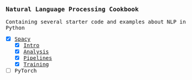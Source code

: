 <samp>

### Natural Language Processing Cookbook
Containing several starter code and examples about NLP in Python
- [x] [Spacy](https://spacy.io)
  - [x] [Intro](/spacy_intro.ipynb)
  - [x] [Analysis](/spacy_data_analysis.ipynb)
  - [x] [Pipelines](/spacy_pipelines.ipynb)
  - [x] [Training](/spacy_training.ipynb)
- [ ] PyTorch

</samp>